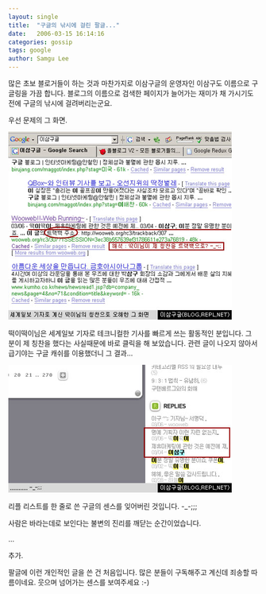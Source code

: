 ```yaml
---
layout: single
title:  "구글의 낚시에 걸린 팔글..."
date:   2006-03-15 16:14:16
categories: gossip
tags: google
author: Samgu Lee
---
```

많은 초보 블로거들이 하는 것과 마찬가지로 이삼구글의 운영자인 이삼구도 이름으로 구글링을 가끔 합니다. 블로그의 이름으로 검색한 페이지가 늘어가는 재미가 채 가시기도 전에 구글의 낚시에 걸려버리는군요.

우선 문제의 그 화면.

![구글 낚시에 걸린 그 화면](/assets/fish_one.jpg)

떡이떡이님은 세계일보 기자로 테크니컬한 기사를 빠르게 쓰는 활동적인 분입니다. 그 분이 제 칭찬을 했다는 사실때문에 바로 클릭을 해 보았습니다. 관련 글이 나오지 않아서 급기야는 구글 캐쉬를 이용했더니 그 결과...

![낚시에 걸린 문제의 그 화면](/assets/fish_result.jpg)

리플 리스트를 한 줄로 쓴 구글의 센스를 잊어버린 것입니다. -_-;;;

사람은 바라는데로 보인다는 불변의 진리를 깨닫는 순간이었습니다.

...

추가.

팔글에 이런 개인적인 글을 쓴 건 처음입니다. 많은 분들이 구독해주고 계신데 죄송할 따름이네요. 웃으며 넘어가는 센스를 보여주세요 :-)
